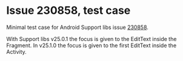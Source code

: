 # Issue 230858, test case

Minimal test case for Android Support libs issue [230858](https://code.google.com/p/android/issues/detail?id=230858).

With Support libs v25.0.1 the focus is given to the EditText inside the Fragment. In v25.1.0 the focus is given to the first EditText inside the Activity.